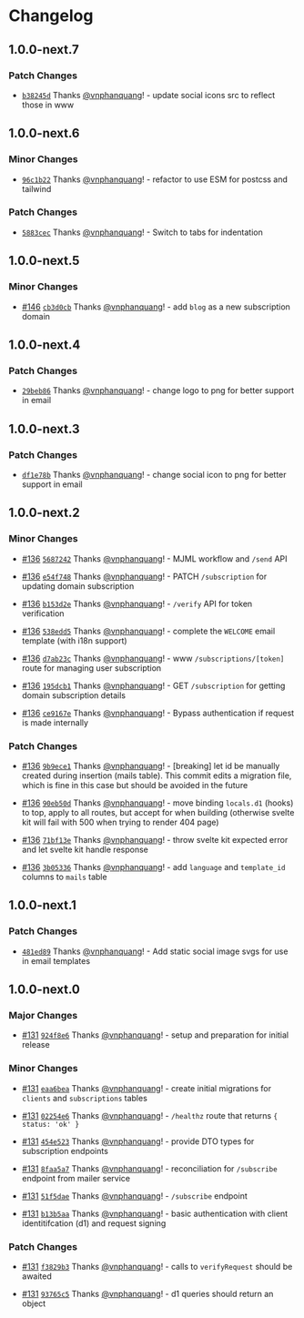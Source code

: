# Changelog

## 1.0.0-next.7

### Patch Changes

- [`b38245d`](https://github.com/sveltevietnam/sveltevietnam.dev/commit/b38245d7295ad554f7beeeb87c8fbc8689646c24) Thanks [@vnphanquang](https://github.com/vnphanquang)! - update social icons src to reflect those in www

## 1.0.0-next.6

### Minor Changes

- [`96c1b22`](https://github.com/sveltevietnam/sveltevietnam.dev/commit/96c1b22ddb03ee043c507298b4bbbaa842e1cee9) Thanks [@vnphanquang](https://github.com/vnphanquang)! - refactor to use ESM for postcss and tailwind

### Patch Changes

- [`5883cec`](https://github.com/sveltevietnam/sveltevietnam.dev/commit/5883cecdb8b4f34f06ac0cc0d23e296b0d43d2a9) Thanks [@vnphanquang](https://github.com/vnphanquang)! - Switch to tabs for indentation

## 1.0.0-next.5

### Minor Changes

- [#146](https://github.com/sveltevietnam/sveltevietnam.dev/pull/146) [`cb3d0cb`](https://github.com/sveltevietnam/sveltevietnam.dev/commit/cb3d0cba787a723cb3cbd351ae129a8ff0fa4f9b) Thanks [@vnphanquang](https://github.com/vnphanquang)! - add `blog` as a new subscription domain

## 1.0.0-next.4

### Patch Changes

- [`29beb86`](https://github.com/sveltevietnam/sveltevietnam.dev/commit/29beb868e893c4ec11206f38d95d460b5bf4809d) Thanks [@vnphanquang](https://github.com/vnphanquang)! - change logo to png for better support in email

## 1.0.0-next.3

### Patch Changes

- [`df1e78b`](https://github.com/sveltevietnam/sveltevietnam.dev/commit/df1e78b4b03d2d1fdbea90152070f49212e697c3) Thanks [@vnphanquang](https://github.com/vnphanquang)! - change social icon to png for better support in email

## 1.0.0-next.2

### Minor Changes

- [#136](https://github.com/sveltevietnam/sveltevietnam.dev/pull/136) [`5687242`](https://github.com/sveltevietnam/sveltevietnam.dev/commit/5687242d589f4eede3323ac20f0fea3d51012b07) Thanks [@vnphanquang](https://github.com/vnphanquang)! - MJML workflow and `/send` API

- [#136](https://github.com/sveltevietnam/sveltevietnam.dev/pull/136) [`e54f748`](https://github.com/sveltevietnam/sveltevietnam.dev/commit/e54f74895f2ef20f7a1b02bffd7b630f6ec67f75) Thanks [@vnphanquang](https://github.com/vnphanquang)! - PATCH `/subscription` for updating domain subscription

- [#136](https://github.com/sveltevietnam/sveltevietnam.dev/pull/136) [`b153d2e`](https://github.com/sveltevietnam/sveltevietnam.dev/commit/b153d2e81166d5eca1728e5500a7bc8e8273027f) Thanks [@vnphanquang](https://github.com/vnphanquang)! - `/verify` API for token verification

- [#136](https://github.com/sveltevietnam/sveltevietnam.dev/pull/136) [`538edd5`](https://github.com/sveltevietnam/sveltevietnam.dev/commit/538edd510052dc72ff6ab9d8267091b783bd3b37) Thanks [@vnphanquang](https://github.com/vnphanquang)! - complete the `WELCOME` email template (with i18n support)

- [#136](https://github.com/sveltevietnam/sveltevietnam.dev/pull/136) [`d7ab23c`](https://github.com/sveltevietnam/sveltevietnam.dev/commit/d7ab23ca524c6562ab23e3021a28c4e39981f640) Thanks [@vnphanquang](https://github.com/vnphanquang)! - www `/subscriptions/[token]` route for managing user subscription

- [#136](https://github.com/sveltevietnam/sveltevietnam.dev/pull/136) [`195dcb1`](https://github.com/sveltevietnam/sveltevietnam.dev/commit/195dcb14f157313f1edb4d6d16c23307dd189e78) Thanks [@vnphanquang](https://github.com/vnphanquang)! - GET `/subscription` for getting domain subscription details

- [#136](https://github.com/sveltevietnam/sveltevietnam.dev/pull/136) [`ce9167e`](https://github.com/sveltevietnam/sveltevietnam.dev/commit/ce9167e9acbac20161ef835e0e575956bfe5b6cd) Thanks [@vnphanquang](https://github.com/vnphanquang)! - Bypass authentication if request is made internally

### Patch Changes

- [#136](https://github.com/sveltevietnam/sveltevietnam.dev/pull/136) [`9b9ece1`](https://github.com/sveltevietnam/sveltevietnam.dev/commit/9b9ece173c5aced2c35b93ffe3c97ca80a82316f) Thanks [@vnphanquang](https://github.com/vnphanquang)! - [breaking] let id be manually created during insertion (mails table). This commit edits a migration file, which is fine in this case but should be avoided in the future

- [#136](https://github.com/sveltevietnam/sveltevietnam.dev/pull/136) [`90eb50d`](https://github.com/sveltevietnam/sveltevietnam.dev/commit/90eb50db1c3004f7bc7acec1aafc33d92062c96c) Thanks [@vnphanquang](https://github.com/vnphanquang)! - move binding `locals.d1` (hooks) to top, apply to all routes, but accept for when building (otherwise svelte kit will fail with 500 when trying to render 404 page)

- [#136](https://github.com/sveltevietnam/sveltevietnam.dev/pull/136) [`71bf13e`](https://github.com/sveltevietnam/sveltevietnam.dev/commit/71bf13e2659d10417026c0c5569d814e267f4af0) Thanks [@vnphanquang](https://github.com/vnphanquang)! - throw svelte kit expected error and let svelte kit handle response

- [#136](https://github.com/sveltevietnam/sveltevietnam.dev/pull/136) [`3b05336`](https://github.com/sveltevietnam/sveltevietnam.dev/commit/3b05336a477ee4232014399b3b174a3f8f526628) Thanks [@vnphanquang](https://github.com/vnphanquang)! - add `language` and `template_id` columns to `mails` table

## 1.0.0-next.1

### Patch Changes

- [`481ed89`](https://github.com/sveltevietnam/sveltevietnam.dev/commit/481ed898c6e35c8c999464d9569be0429d1ba847) Thanks [@vnphanquang](https://github.com/vnphanquang)! - Add static social image svgs for use in email templates

## 1.0.0-next.0

### Major Changes

- [#131](https://github.com/sveltevietnam/sveltevietnam.dev/pull/131) [`924f8e6`](https://github.com/sveltevietnam/sveltevietnam.dev/commit/924f8e6bca243509de4da3c55f4924426f04f117) Thanks [@vnphanquang](https://github.com/vnphanquang)! - setup and preparation for initial release

### Minor Changes

- [#131](https://github.com/sveltevietnam/sveltevietnam.dev/pull/131) [`eaa6bea`](https://github.com/sveltevietnam/sveltevietnam.dev/commit/eaa6beabba84ad0703cd6ceb9dae7cca32e997b0) Thanks [@vnphanquang](https://github.com/vnphanquang)! - create initial migrations for `clients` and `subscriptions` tables

- [#131](https://github.com/sveltevietnam/sveltevietnam.dev/pull/131) [`02254e6`](https://github.com/sveltevietnam/sveltevietnam.dev/commit/02254e60ac7637f519a1b05e87ced064b21479c5) Thanks [@vnphanquang](https://github.com/vnphanquang)! - `/healthz` route that returns `{ status: 'ok' }`

- [#131](https://github.com/sveltevietnam/sveltevietnam.dev/pull/131) [`454e523`](https://github.com/sveltevietnam/sveltevietnam.dev/commit/454e5238b5f915ed14c8b7d86d41b3910b6f09dd) Thanks [@vnphanquang](https://github.com/vnphanquang)! - provide DTO types for subscription endpoints

- [#131](https://github.com/sveltevietnam/sveltevietnam.dev/pull/131) [`8faa5a7`](https://github.com/sveltevietnam/sveltevietnam.dev/commit/8faa5a723fc56eb9ebf84d8f53e1918ea626fd70) Thanks [@vnphanquang](https://github.com/vnphanquang)! - reconciliation for `/subscribe` endpoint from mailer service

- [#131](https://github.com/sveltevietnam/sveltevietnam.dev/pull/131) [`51f5dae`](https://github.com/sveltevietnam/sveltevietnam.dev/commit/51f5daec9d14ee05b6272ea4f659c8621f3c9566) Thanks [@vnphanquang](https://github.com/vnphanquang)! - `/subscribe` endpoint

- [#131](https://github.com/sveltevietnam/sveltevietnam.dev/pull/131) [`b13b5aa`](https://github.com/sveltevietnam/sveltevietnam.dev/commit/b13b5aa3f910c11ab534b9856b57f2bf16204c04) Thanks [@vnphanquang](https://github.com/vnphanquang)! - basic authentication with client identitifcation (d1) and request signing

### Patch Changes

- [#131](https://github.com/sveltevietnam/sveltevietnam.dev/pull/131) [`f3829b3`](https://github.com/sveltevietnam/sveltevietnam.dev/commit/f3829b30f1ac069291f42869fa74f59b5b684ca6) Thanks [@vnphanquang](https://github.com/vnphanquang)! - calls to `verifyRequest` should be awaited

- [#131](https://github.com/sveltevietnam/sveltevietnam.dev/pull/131) [`93765c5`](https://github.com/sveltevietnam/sveltevietnam.dev/commit/93765c50adb73934090b6d94817965c1e9477123) Thanks [@vnphanquang](https://github.com/vnphanquang)! - d1 queries should return an object
